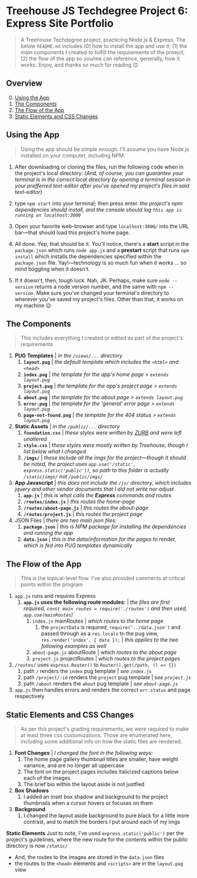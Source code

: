 # Treehouse JS Techdegree Project 6: Express Site Portfolio
> A Treehouse Techdegree project, practicing Node.js & Express. The below `README.md` includes (0) how to install the app and use it; (1) the main components I created to fulfill the requirements of the proejct; (2) the flow of the app so you/me can reference, generally, how it works. Enjoy, and thanks so much for reading :blush: 

## Overview 
0. [Using the App](#using-the-app)
1. [The Components](#the-components)
2. [The Flow of the App](#the-flow-of-the-app)
3. [Static Elements and CSS Changes](#static-elements-and-css-changes)

## Using the App
> Using the app should be simple enough. I'll assume you have Node.js installed on your computer, including NPM. 

1. After downloading or cloning the files, run the following code when in the project's local directory: *(And, of course, you can guarantee your terminal is in the correct local directory by opening a terminal session in your prefferred text-editor after you've opened my project's files in said text-editor)*

2. type `npm start` into your terminal; then press enter. *the project's npm dependencies should install, and the console should log `this app is running on localhost:3000`*

3. Open your favorite web-browser and type `localhost:3000/` into the URL bar&mdash;that should load this project's home page.

4. All done. Yep, that should be it. You'll notice, there's a **start** script in the `package.json` which runs `node app.js` and a **prestart** script that runs `npm install` which installs the dependencies specified within the `package.json` file. Yay!&mdash;technology is so much fun when it works ... so mind boggling when it doesn't.

5. If it doesn't, then, tough luck. Nah, JK. Perhaps, make sure `node --version` returns a node version number, and the same with `npm --version`. Make sure you've changed your terminal's directory to wherever you've saved my project's files. Other than that, it works on my machine :wink:

## The Components
> This includes everything I created or edited as part of the project's requirements

1. **PUG Templates** | *in the `/views/...` directory*
    1. **`layout.pug`** | *the default template which includes the `<html>` and `<head>`* 
    2. **`index.pug`** | *the template for the app's home page > `extends layout.pug`*
    3. **`project.pug`** | *the template for the app's project page > `extends layout.pug`*
    4. **`about.pug`** | *the template for the about page > `extends layout.pug`*
    5. **`error.pug`** | *the template for the 'general' error page > `extends layout.pug`*
    6. **`page-not-found.pug`** | *the template for the 404 status > `extends layout.pug`*
2. **Static Assets** | *in the `/public/...` directory*
    1. **`foundation.css`** | *these styles were written by [ZURB](http://foundation.zurb.com) and were left unaltered*
    2. **`style.css`** | *these styles were mostly written by Treehouse, though I list below what I changed*
    3. **`/imgs/`** | *these include all the imgs for the project&mdash;though it should be noted, the project uses `app.use('/static', express.static('public'))`, so path to this folder is actually `/static/imgs/` not `/public/imgs/`*
3. **App Javascript** | *this does not include the `/js/` directory, which includes jquery and other vendor documents that I did not write nor adjust*
    1. **`app.js`** | *this is what calls the ***Express*** commands and routes*
    2. **`/routes/index.js`** | *this routes the home-page*
    3. **`/routes/about-page.js`** | *this routes the about-page*
    4. **`/routes/project.js`** | *this routes the project page*
4. JSON Files | *there are two main json files:*
    1. **`package.json`** | *this is NPM package for installing the dependencies and running the app* 
    2. **`data.json`** | *this is the data/information for the pages to render, which is fed into PUG templates dynamically* 


## The Flow of the App 
> This is the topical-level flow. I've also provided comments at critical points within the program

1. `app.js` runs and requires Express 
    1. **`app.js` uses the following route modules:** | *the files are first required, `const main routes = require('./routes')` and then used, `app.use(mainRoutes`)`*
        1. `index.js` mainRoutes | *which routes to the home page*
            1. the `projectData` is required, `require('../data.json')` and passed through as a `res.locals` to the pug view, `res.render('index', { data });` | *this applies to the two following examples as well*
        2. `about-page.js` aboutRoute | *which routes to the about page*
        3. `project.js` projectRoutes | *which routes to the project pages*
2. `/routes/` uses `express.Router()` to `Router().get(/path, () => {})`
    1. path `/` renders the `index` pug template | *see `index.js`*
    2. path `/project/:id` renders the `project` pug template | *see `project.js`*
    3. path `/about` renders the `about` pug template | *see `about-page.js`*
3. `app.js` then handles errors and renders the correct `err.status` and page respectively
    
## Static Elements and CSS Changes 
> As per this project's grading requirements, we were required to make at least three css customizations. Those are enumerated here, including some additional info on how the static files are rendered. 

1. **Font Changes** | *I changed the font in the following ways:*
    1. The home page gallery thumbnail titles are smaller, have weight variance, and are no longer all uppercase
    2. The font on the project pages includes italicized captions below each of the images
    3. The brief bio within the layout aside is not justfied
2. **Box Shadows**
    1. I added an inset box shadow and background to the project thumbnails when a cursor hovers or focuses on them
3. **Background**
    1. I changed the layout aside background to pure black for a little more contrast, and to match the borders I put around each of my imgs

**Static Elements** 
Just to note, I've used `express.static('public')` per the project's guidelines, where the new route for the contents within the public directory is now `/static/` 
- And, the routes to the images are stored in the `data.json` files
- the routes to the `<head>` elements and `<scripts>` are in the `layout.pug` view